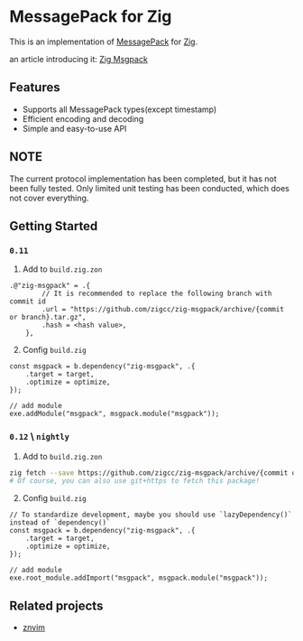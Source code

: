 
# MessagePack for Zig
This is an implementation of [MessagePack](https://msgpack.org/index.html) for [Zig](https://ziglang.org/).

an article introducing it: [Zig Msgpack](https://nvimer.org/posts/zig-msgpack/)

## Features

- Supports all MessagePack types(except timestamp)
- Efficient encoding and decoding
- Simple and easy-to-use API

## NOTE

The current protocol implementation has been completed, but it has not been fully tested.
Only limited unit testing has been conducted, which does not cover everything.

## Getting Started

### `0.11`

1. Add to `build.zig.zon`

```zig
.@"zig-msgpack" = .{
        // It is recommended to replace the following branch with commit id
        .url = "https://github.com/zigcc/zig-msgpack/archive/{commit or branch}.tar.gz",
        .hash = <hash value>,
    },
```

2. Config `build.zig`

```zig
const msgpack = b.dependency("zig-msgpack", .{
    .target = target,
    .optimize = optimize,
});

// add module
exe.addModule("msgpack", msgpack.module("msgpack"));
```

### `0.12` \ `nightly`

1. Add to `build.zig.zon`

```sh
zig fetch --save https://github.com/zigcc/zig-msgpack/archive/{commit or branch}.tar.gz
# Of course, you can also use git+https to fetch this package!
```

2. Config `build.zig`

```zig
// To standardize development, maybe you should use `lazyDependency()` instead of `dependency()`
const msgpack = b.dependency("zig-msgpack", .{
    .target = target,
    .optimize = optimize,
});

// add module
exe.root_module.addImport("msgpack", msgpack.module("msgpack"));
```

## Related projects

- [znvim](https://github.com/jinzhongjia/znvim)